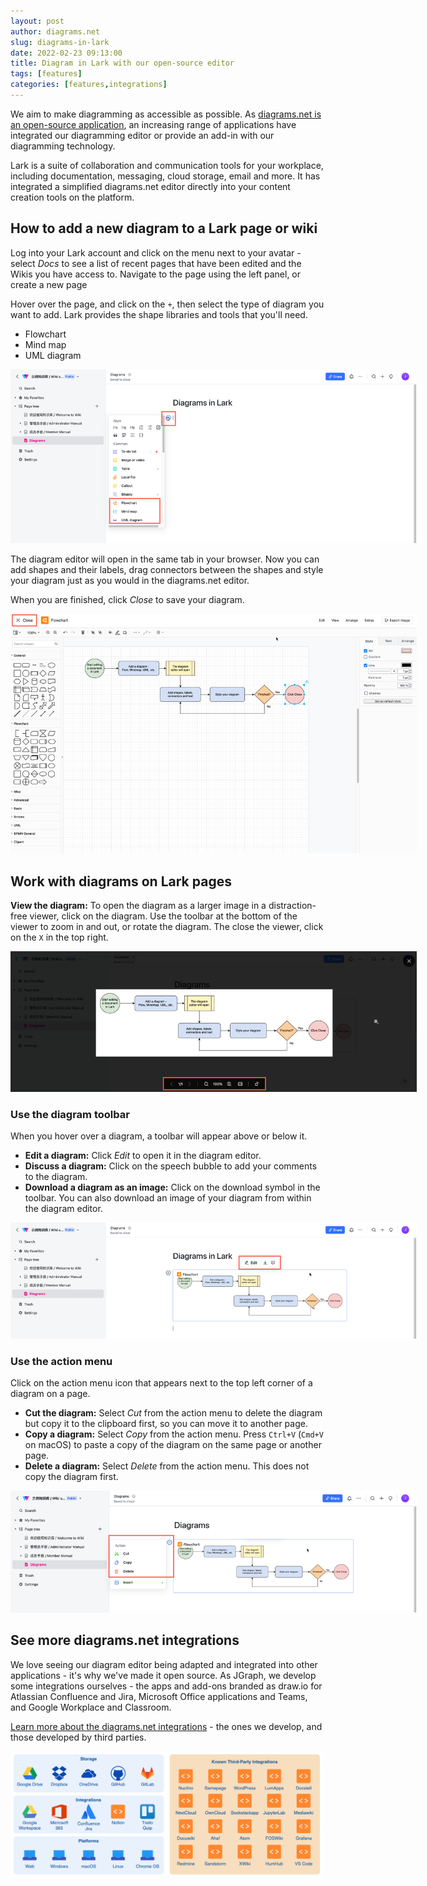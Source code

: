 ```yaml
---
layout: post
author: diagrams.net
slug: diagrams-in-lark
date: 2022-02-23 09:13:00
title: Diagram in Lark with our open-source editor
tags: [features]
categories: [features,integrations]
---
```


We aim to make diagramming as accessible as possible. As [diagrams.net is an open-source application](https://www.diagrams.net/about.html), an increasing range of applications have integrated our diagramming editor or provide an add-in with our diagramming technology.

Lark is a suite of collaboration and communication tools for your workplace, including documentation, messaging, cloud storage, email and more. It has integrated a simplified diagrams.net editor directly into your content creation tools on the platform. 

## How to add a new diagram to a Lark page or wiki

Log into your Lark account and click on the menu next to your avatar - select _Docs_ to see a list of recent pages that have been edited and the Wikis you have access to. Navigate to the page using the left panel, or create a new page

Hover over the page, and click on the ``+``, then select the type of diagram you want to add. Lark provides the shape libraries and tools that you'll need. 
   * Flowchart
   * Mind map
   * UML diagram

<img src="/assets/img/blog/lark-add-diagram.png" style="width=100%;max-width:650px;;height:auto;" alt="Add a new diagram to a page in Lark">

The diagram editor will open in the same tab in your browser. Now you can add shapes and their labels, drag connectors between the shapes and style your diagram just as you would in the diagrams.net editor. 

When you are finished, click _Close_ to save your diagram.

<img src="/assets/img/blog/lark-edit-diagram.png" style="width=100%;max-width:650px;;height:auto;" alt="Edit a diagram in Lark just as you would in diagrams.net">

## Work with diagrams on Lark pages

**View the diagram:** To open the diagram as a larger image in a distraction-free viewer, click on the diagram. Use the toolbar at the bottom of the viewer to zoom in and out, or rotate the diagram. The close the viewer, click on the ``X`` in the top right.

<img src="/assets/img/blog/lark-view-diagram.png" style="width=100%;max-width:650px;;height:auto;" alt="View a diagram in a Lark page in a distraction-free viewer">

### Use the diagram toolbar

When you hover over a diagram, a toolbar will appear above or below it.

* **Edit a diagram:** Click _Edit_ to open it in the diagram editor.
* **Discuss a diagram:** Click on the speech bubble to add your comments to the diagram.
* **Download a diagram as an image:** Click on the download symbol in the toolbar. You can also download an image of your diagram from within the diagram editor.

<img src="/assets/img/blog/lark-edit-comment-on-diagram.png" style="width=100%;max-width:650px;;height:auto;" alt="Edit an existing diagram or add comments in Lark via the toolbar that appears above or below the diagram when you hover over it">

### Use the action menu

Click on the action menu icon that appears next to the top left corner of a diagram on a page.

* **Cut the diagram:** Select _Cut_ from the action menu to delete the diagram but copy it to the clipboard first, so you can move it to another page.
* **Copy a diagram:** Select _Copy_ from the action menu. Press ``Ctrl+V`` (``Cmd+V`` on macOS) to paste a copy of the diagram on the same page or another page.
* **Delete a diagram:** Select _Delete_ from the action menu. This does not copy the diagram first. 

<img src="/assets/img/blog/lark-cut-copy-delete-diagram.png" style="width=100%;max-width:650px;;height:auto;" alt="Use the action menu to move (cut), copy or delete a diagram on a Lark page">

## See more diagrams.net integrations

We love seeing our diagram editor being adapted and integrated into other applications - it's why we've made it open source. As JGraph, we develop some integrations ourselves - the apps and add-ons branded as draw.io for Atlassian Confluence and Jira, Microsoft Office applications and Teams, and Google Workplace and Classroom.

[Learn more about the diagrams.net integrations](/integrations.html) - the ones we develop, and those developed by third parties.

[<img src="/assets/img/blog/integrations.png" style="width=100%;max-width:500px;;height:auto;" alt="There is a large ecosystem of diagrams.net and draw.io apps for diagramming in whichever platform or app you are using for documentation">](/integrations.html)


